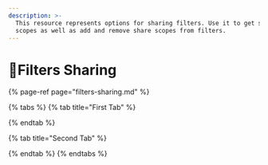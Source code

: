 ```yaml
---
description: >-
  This resource represents options for sharing filters. Use it to get share
  scopes as well as add and remove share scopes from filters.
---
```


# 📐Filters Sharing

{% page-ref page="filters-sharing.md" %}

{% tabs %}
{% tab title="First Tab" %}

{% endtab %}

{% tab title="Second Tab" %}

{% endtab %}
{% endtabs %}

